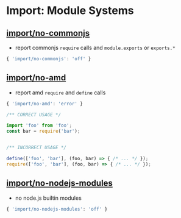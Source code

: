 # Import: Module Systems



## [import/no-commonjs](https://github.com/benmosher/eslint-plugin-import/blob/master/docs/rules/no-commonjs.md)

- report commonjs `require` calls and `module.exports` or `exports.*`

``````javascript
{ 'import/no-commonjs': 'off' }
``````



## [import/no-amd](https://github.com/benmosher/eslint-plugin-import/blob/master/docs/rules/no-amd.md)

- report amd `require` and `define` calls

``````javascript
{ 'import/no-amd': 'error' }
``````

``````javascript
/** CORRECT USAGE */

import 'foo' from 'foo';
const bar = require('bar');


/** INCORRECT USAGE */

define(['foo', 'bar'], (foo, bar) => { /* ... */ });
require(['foo', 'bar'], (foo, bar) => { /* ... */ });
``````



## [import/no-nodejs-modules](https://github.com/benmosher/eslint-plugin-import/blob/master/docs/rules/no-nodejs-modules.md)

- no node.js builtin modules

``````javascript
{ 'import/no-nodejs-modules': 'off' }
``````

